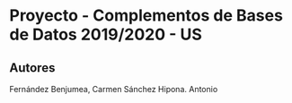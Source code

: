 # Proyecto - Complementos de Bases de Datos 2019/2020 - US
## Autores
Fernández Benjumea, Carmen
Sánchez Hipona. Antonio
